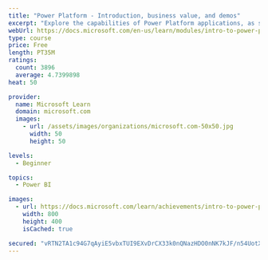 ```yaml
---
title: "Power Platform - Introduction, business value, and demos"
excerpt: "Explore the capabilities of Power Platform applications, as seen in demonstrations and customer case studies."
webUrl: https://docs.microsoft.com/en-us/learn/modules/intro-to-power-platform-mba/
type: course
price: Free
length: PT35M
ratings:
  count: 3896
  average: 4.7399898
heat: 50

provider:
  name: Microsoft Learn
  domain: microsoft.com
  images:
    - url: /assets/images/organizations/microsoft.com-50x50.jpg
      width: 50
      height: 50

levels:
  - Beginner

topics:
  - Power BI

images:
  - url: https://docs.microsoft.com/learn/achievements/intro-to-power-platform-social.png
    width: 800
    height: 400
    isCached: true

secured: "vRTN2TA1c94G7qAyiE5vbxTUI9EXvDrCX33k0nQNazHDO0nNK7kJF/n54UotXvKuiWeCczQZzt7722NxPnOBkvFt9137BqKKr8dWKdiz8j34ztZv5w0N7QYVBrlXr1VY9LBtcgczgBHYDJHO7SeMkLuhYmeIR55a7myTb6opbc2Q2nAqFbvhLZ7kT5j9/QXjTp8L5UzSEgsHa5LlkJNsUjWCwjToMOOecTVLGLfyMYr2+NxfQZoOY/YTW6cz72MWg28Wfydp8hGqQ+BED8i+stwYKv835B+bCqlrXREWZa90w1VWweWgOw2cKkNVRcshRXqHm33FyxCKnzvXeNXiivBJdTUmBFCAkHKUlg3QpNa7j06ofKZc1UDFCNz9s6qRgvj7iK/OzVVZKs0InSYjUIbvgzHoisxKJmC36Ek+U6k=;4O3DNSdAmQ1ev/KclYh/0A=="
---
```


